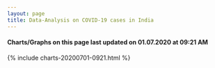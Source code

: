 ```yaml
---
layout: page
title: Data-Analysis on COVID-19 cases in India
---
```

#### Charts/Graphs on this page last updated on 01.07.2020 at 09:21 AM
{% include charts-20200701-0921.html %}